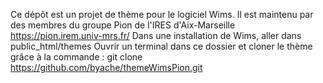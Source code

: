 Ce dépôt est un projet de thème pour le logiciel Wims.
Il est maintenu par des membres du groupe Pion de l'IRES d'Aix-Marseille https://pion.irem.univ-mrs.fr/
Dans une installation de Wims, aller dans public_html/themes
Ouvrir un terminal dans ce dossier et cloner le thème grâce à la commande :
git clone https://github.com/byache/themeWimsPion.git
